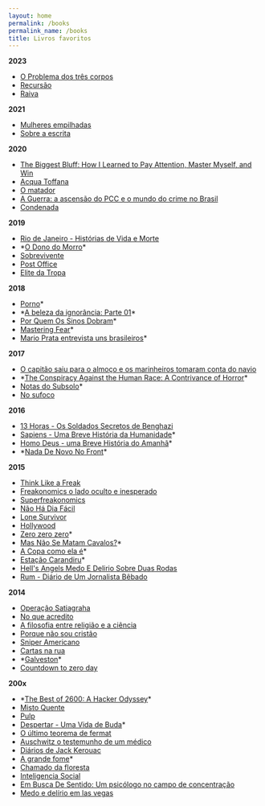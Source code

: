 ```yaml
---
layout: home
permalink: /books
permalink_name: /books
title: Livros favoritos
---
```

**2023**
- [O Problema dos três corpos](https://www.amazon.com.br/problema-dos-tr%C3%AAs-corpos/dp/8556510205)
- [Recursão](https://www.amazon.com.br/Recurs%C3%A3o-Blake-Crouch/dp/8551005367)
- [Raiva](https://www.amazon.com.br/Raiva-rua-Sabao-Monica-Isakstuen/dp/658921803X)

**2021**
- [Mulheres empilhadas](http://www.leya.com.br/mulheres-empilhadas/)
- [Sobre a escrita](https://www.amazon.com.br/Sobre-escrita-Stephen-King/dp/8581052770)

**2020**
- [The Biggest Bluff: How I Learned to Pay Attention, Master Myself, and Win](https://www.amazon.com.br/Biggest-Bluff-Learned-Attention-Master/dp/052552262X)
- [Acqua Toffana](https://www.amazon.com.br/Acqua-Toffana-Patr%C3%ADcia-Melo/dp/8532524915)
- [O matador](https://www.amazon.com.br/matador-Patr%C3%ADcia-Melo-ebook/dp/B00A3H9X9Y)
- [A Guerra: a ascensão do PCC e o mundo do crime no Brasil](https://www.amazon.com.br/Guerra-ascens%C3%A3o-mundo-crime-Brasil/dp/858880803X)
- [Condenada](https://www.amazon.com.br/Condenada-1-Chuck-Palahniuk-ebook/dp/B00DNJYVGE)

**2019**

- [Rio de Janeiro - Histórias de Vida e Morte](https://www.saraiva.com.br/rio-de-janeiro-historias-de-vida-e-morte-8950581.html)
- \*[O Dono do Morro](https://www.saraiva.com.br/o-dono-do-morro-9341610.html)\*
- [Sobrevivente](http://leya.com.br/sobrevivente/)
- [Post Office](https://www.livrariacultura.com.br/p/livros/literatura-internacional/post-office-1868454)
- [Elite da Tropa](https://www.saraiva.com.br/elite-da-tropa-1100552.html)

**2018**

- [Porno](https://www.travessa.com.br/porno/artigo/f37be2f1-7e85-4907-bb27-2b30443eb711)*
- \*[A beleza da ignorância: Parte 01](https://www.amazon.com.br/BELEZA-IGNOR%C3%82NCIA-Parte-01-ebook/dp/B07BN34SXD)\*
- [Por Quem Os Sinos Dobram](https://www.saraiva.com.br/por-quem-os-sinos-dobram-7076922.html)*
- [Mastering Fear](https://www.amazon.com/Mastering-Fear-Navy-SEALs-Guide/dp/0525533567)*
- [Mario Prata entrevista uns brasileiros](https://www.saraiva.com.br/mario-prata-entrevista-uns-brasileiros-8889455.html)*

**2017**

- [O capitão saiu para o almoço e os marinheiros tomaram conta do navio](https://www.amazon.com.br/capit%C3%A3o-almo%C3%A7o-marinheiros-tomaram-conta/dp/8525412104)
- \*[The Conspiracy Against the Human Race: A Contrivance of Horror](https://www.amazon.com.br/Conspiracy-Against-Human-Race-Contrivance/dp/0984480277)\*
- [Notas do Subsolo](https://www.saraiva.com.br/notas-do-subsolo-2404913.html)*
- [No sufoco](http://leya.com.br/no-sufoco/)

**2016**

- [13 Horas - Os Soldados Secretos de Benghazi](https://www.saraiva.com.br/13-horas-os-soldados-secretos-de-benghazi-9257250.html)
- [Sapiens - Uma Breve História da Humanidade](https://www.amazon.com.br/Sapiens-Uma-Breve-Hist%C3%B3ria-Humanidade/dp/8525432180)*
- [Homo Deus - uma Breve História do Amanhã](https://www.estantevirtual.com.br/livros/yuval-noah-harari/homo-deus-uma-breve-historia-do-amanha/1525137314?q=Homo%20Deus%20-%20uma%20Breve%20Hist%C3%B3ria%20do%20Amanh%C3%A3&livro_usado=1&b_order=preco&gclid=Cj0KCQjwpavpBRDQARIsAPfTwiyGkeB5IsQo06hh4nkcrbzjJb-3LrKv7txDiYwn-NrDBmkIdWiV41QaAivQEALw_wcB)*
- \*[Nada De Novo No Front](https://www.saraiva.com.br/nada-de-novo-no-front-10273899.html?pac_id=123134&gclid=Cj0KCQjwpavpBRDQARIsAPfTwiwEBG5KR0RbtJGMJrpHUpHjtHcey8oo0yyzpVgH74HTu3RdZcGEApsaAmxeEALw_wcB)\*

**2015**

- [Think Like a Freak](https://www.amazon.com.br/Think-Like-Freak-Authors-Freakonomics/dp/0062218344)
- [Freakonomics o lado oculto e inesperado](https://www.amazon.com.br/Freakonomics-oculto-inesperado-Sthepen-Dubner/dp/8535227407)
- [Superfreakonomics ](https://www.amazon.com.br/Superfreakonomics-Steven-Levitt/dp/8535237283/ref=pd_lpo_sbs_14_t_0?_encoding=UTF8&psc=1&refRID=BPZEW0RZNYDQM878RZ33)
- [Não Há Dia Fácil](https://www.saraiva.com.br/nao-ha-dia-facil-um-lider-da-tropa-de-elite-americana-conta-como-mataram-osama-bin-laden-4151691.html)
- [Lone Survivor](https://www.saraiva.com.br/lone-survivor-2578756.html)
- [Hollywood](https://www.lpm.com.br/site/default.asp?Template=../livros/layout_produto.asp&CategoriaID=527090&ID=635025)
- [Zero zero zero](https://www.amazon.com.br/Zero-zero-Roberto-Saviano/dp/8535924825)*
- [Mas Não Se Matam Cavalos?](https://www.amazon.com.br/Mas-N%C3%A3o-Se-Matam-Cavalos/dp/8525416460)*
- [A Copa como ela é](https://www.amazon.com.br/Copa-como-ela-prepara%C3%A7%C3%A3o-Companhia-ebook/dp/B00JAM6MRO)*
- [Estação Carandiru](https://www.amazon.com.br/Esta%C3%A7%C3%A3o-Carandiru-Drauzio-Varella/dp/8571648972)*
- [Hell's Angels Medo E Delirio Sobre Duas Rodas](https://www.amazon.com.br/Hells-Angels-Delirio-Sobre-Rodas/dp/8576160447)
- [Rum - Diário de Um Jornalista Bêbado](https://www.saraiva.com.br/rum-diario-de-um-jornalista-bebado-3527309.html)

**2014**

- [Operação Satiagraha](https://www.amazon.com.br/Opera%C3%A7%C3%A3o-Satiagraha-Prot%C3%B3genes-Queiroz-ebook/dp/B00I515GPK)
- [No que acredito](https://www.amazon.com.br/No-que-acredito-Bertrand-Russel-ebook/dp/B00ENIF21C)
- [A filosofia entre religião e a ciência](https://www.amazon.com.br/Filosofia-entre-Religi%C3%A3o-Ci%C3%AAncia-ebook/dp/B00AGZCJV2)
- [Porque não sou cristão](https://www.lpm.com.br/site/default.asp?Template=../livros/layout_produto.asp&CategoriaID=637394&ID=919399)
- [Sniper Americano](https://www.saraiva.com.br/sniper-americano-8324454.html)
- [Cartas na rua](https://www.saraiva.com.br/cartas-na-rua-col-l-pm-pocket-3681707.html)
- \*[Galveston](https://www.intrinseca.com.br/livro/506/)\*
- [Countdown to zero day](https://www.amazon.com.br/Countdown-Zero-Day-Stuxnet-Digital-ebook/dp/B00KEPLC08)

**200x**

- \*[The Best of 2600: A Hacker Odyssey](https://www.amazon.com.br/Best-2600-Hacker-Odyssey/dp/0470294191)\*
- [Misto Quente](https://www.livrariacultura.com.br/p/livros/literatura-internacional/romances/misto-quente-5040668)
- [Pulp](https://www.lpm.com.br/site/default.asp?TroncoID=805133&SecaoID=816261&SubsecaoID=935305&Template=../artigosnoticias/user_exibir.asp&ID=162084)
- [Despertar - Uma Vida de Buda](https://www.saraiva.com.br/despertar-uma-vida-de-buda-col-lpm-pocket-3068053.html)*
- [O último teorema de fermat](https://www.saraiva.com.br/o-ultimo-teorema-de-fermat-7897673.html)
- [Auschwitz o testemunho de um médico](https://www.estantevirtual.com.br/livros/dr-miklos-nyiszli/auschwitz-o-testemunho-de-um-medico/1113057982)
- [Diários de Jack Kerouac](https://www.lpm.com.br/site/default.asp?Template=../livros/layout_produto.asp&CategoriaID=607461&ID=716273)
- [A grande fome](https://www.saraiva.com.br/a-grande-fome-8883461.html)*
- [Chamado da floresta](https://www.saraiva.com.br/o-chamado-da-floresta-127359.html)
- [Inteligencia Social](https://www.saraiva.com.br/inteligencia-social-alem-do-qi-alem-da-inteligencia-emocional-204012.html)
- [Em Busca De Sentido: Um psicólogo no campo de concentração](https://www.amazon.com.br/Em-Busca-Sentido-psic%C3%B3logo-concentra%C3%A7%C3%A3o/dp/8532606261)
- [Medo e delírio em las vegas](https://www.lpm.com.br/site/default.asp?Template=../livros/layout_produto.asp&CategoriaID=839293&ID=518393)

